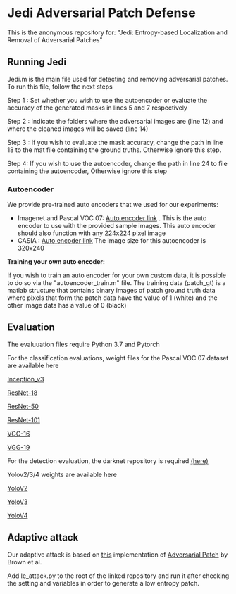 # Jedi Adversarial Patch Defense
This is the anonymous repository for: "Jedi: Entropy-based Localization and Removal of Adversarial Patches"

## Running Jedi

Jedi.m is the main file used for detecting and removing adversarial patches. To run this file, follow the next steps

Step 1 : Set whether you wish to use the autoencoder or evaluate the accuracy of the generated masks in lines 5 and 7 respectively

Step 2 : Indicate the folders where the adversarial images are (line 12) and where the cleaned images will be saved (line 14)

Step 3 : If you wish to evaluate the mask accuracy, change the path in line 18 to the mat file containing the ground truths. Otherwise ignore this step.

Step 4: If you wish to use the autoencoder, change the path in line 24 to file containing the autoencoder, Otherwise ignore this step

### Autoencoder

We provide pre-trained auto encoders that we used for our experiments:

* Imagenet and Pascal VOC 07: [Auto encoder link](https://drive.google.com/file/d/1N3BXaWu85uNJ378_SHkU_HElAIiaCaDr/view?usp=sharing) . This is the auto encoder to use with the provided sample images. This auto encoder should also function with any 224x224 pixel image
* CASIA : [Auto encoder link](https://drive.google.com/file/d/1AO4fYILPCQlGO15PrbGV8JS2RgoHXz-X/view?usp=sharing) The image size for this autoencoder is 320x240

**Training your own auto encoder:**

If you wish to train an auto encoder for your own custom data, it is possible to do so via the "autoencoder_train.m" file. The training data (patch_gt) is a matlab structure that contains binary images of patch ground truth data where pixels that form the patch data have the value of 1 (white) and the other image data has a value of 0 (black)

## Evaluation
The evaluuation files require Python 3.7 and Pytorch

For the classification evaluations, weight files for the Pascal VOC 07 dataset are available here

[Inception_v3](https://drive.google.com/file/d/19uROGUGR71wdu-kbLi63p-fFm97U5e5i/view?usp=sharing)

[ResNet-18](https://drive.google.com/file/d/1EfTd0pFohg_61UGKqxZCBC9Pe8xF4KZy/view?usp=sharing)

[ResNet-50](https://drive.google.com/file/d/1sDMWhx90ft2iwUW8Be7YbBGHHiyCNYbn/view?usp=sharing)

[ResNet-101](https://drive.google.com/file/d/1tzRJzmYpOH5LqN0VOqfxsgRLuNluSmlS/view?usp=sharing)

[VGG-16](https://drive.google.com/file/d/1yzow_A_5GEugfWjjF6KsH1hgPwy28x9Z/view?usp=sharing)


[VGG-19](https://drive.google.com/file/d/1bUeuWAyIQotmashylJCPXL9noXvt-VJm/view?usp=sharing)

For the detection evaluation, the darknet repository is required [(here)](https://github.com/pjreddie/darknet)

Yolov2/3/4 weights are available here

[YoloV2](https://drive.google.com/file/d/1iEm6tv521flagCJzwUy2KURTFH1O7zcA/view?usp=sharing)

[YoloV3](https://drive.google.com/file/d/120vF6NEcUSpTNXovsRA6oeIk3LR_zxk0/view?usp=sharing)

[YoloV4](https://drive.google.com/file/d/1V_xNETpN4Tq6w-wBnBPGdkYhNhR_xpSy/view?usp=sharing)

## Adaptive attack

Our adaptive attack is based on [this](https://github.com/A-LinCui/Adversarial_Patch_Attack/) implementation of [Adversarial Patch](https://arxiv.org/abs/1712.09665) by Brown et al. 

Add le_attack.py to the root of the linked repository and run it after checking the setting and variables in order to generate a low entropy patch.
